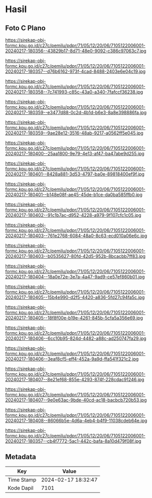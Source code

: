 # Hasil

## Foto C Plano

https://sirekap-obj-formc.kpu.go.id/c27c/pemilu/pdpr/71/05/12/20/06/7105122006001-20240217-180356--43829b17-8d71-48e0-9092-c386c97063c7.jpg

https://sirekap-obj-formc.kpu.go.id/c27c/pemilu/pdpr/71/05/12/20/06/7105122006001-20240217-180357--d76b6162-973f-4cad-8488-2403e6e04c19.jpg

https://sirekap-obj-formc.kpu.go.id/c27c/pemilu/pdpr/71/05/12/20/06/7105122006001-20240217-180358--7c741993-c85c-43a0-a340-7fafccf36238.jpg

https://sirekap-obj-formc.kpu.go.id/c27c/pemilu/pdpr/71/05/12/20/06/7105122006001-20240217-180359--e3477d88-0c2d-4b1d-b6e3-8a8e398886fa.jpg

https://sirekap-obj-formc.kpu.go.id/c27c/pemilu/pdpr/71/05/12/20/06/7105122006001-20240217-180359--9ae28e12-3516-48ab-9217-a0562ff5e045.jpg

https://sirekap-obj-formc.kpu.go.id/c27c/pemilu/pdpr/71/05/12/20/06/7105122006001-20240217-180400--25aa1800-9e79-4e13-af47-ba47abe9d255.jpg

https://sirekap-obj-formc.kpu.go.id/c27c/pemilu/pdpr/71/05/12/20/06/7105122006001-20240217-180401--8428a881-3d53-4797-ba0e-89818400ef9f.jpg

https://sirekap-obj-formc.kpu.go.id/c27c/pemilu/pdpr/71/05/12/20/06/7105122006001-20240217-180401--b148e08f-ae45-45de-b1ce-da0ba585ffb0.jpg

https://sirekap-obj-formc.kpu.go.id/c27c/pemilu/pdpr/71/05/12/20/06/7105122006001-20240217-180402--91c1b7ac-d952-4228-a979-9f107cfc1c05.jpg

https://sirekap-obj-formc.kpu.go.id/c27c/pemilu/pdpr/71/05/12/20/06/7105122006001-20240217-180403--761e2768-6084-48a0-8c63-ecd010a06e6c.jpg

https://sirekap-obj-formc.kpu.go.id/c27c/pemilu/pdpr/71/05/12/20/06/7105122006001-20240217-180403--b0535627-80fd-42d5-952b-8bcacbb7ff83.jpg

https://sirekap-obj-formc.kpu.go.id/c27c/pemilu/pdpr/71/05/12/20/06/7105122006001-20240217-180404--18a0e72e-3e7a-4a47-9ad9-ce57ef860b01.jpg

https://sirekap-obj-formc.kpu.go.id/c27c/pemilu/pdpr/71/05/12/20/06/7105122006001-20240217-180405--15b4e990-d2f5-4420-a836-5fd27c94fa5c.jpg

https://sirekap-obj-formc.kpu.go.id/c27c/pemilu/pdpr/71/05/12/20/06/7105122006001-20240217-180405--18f8f00e-b19e-4261-845b-5cfa5a356e69.jpg

https://sirekap-obj-formc.kpu.go.id/c27c/pemilu/pdpr/71/05/12/20/06/7105122006001-20240217-180406--6cc10b95-824d-4482-a88c-ad250747fa29.jpg

https://sirekap-obj-formc.kpu.go.id/c27c/pemilu/pdpr/71/05/12/20/06/7105122006001-20240217-180406--3eaf8cf5-eff4-452a-9a9d-ffa541f321c2.jpg

https://sirekap-obj-formc.kpu.go.id/c27c/pemilu/pdpr/71/05/12/20/06/7105122006001-20240217-180407--8e21ef68-855e-4293-874f-228cdac91246.jpg

https://sirekap-obj-formc.kpu.go.id/c27c/pemilu/pdpr/71/05/12/20/06/7105122006001-20240217-180407--9e0e63ac-9bde-40cd-ac18-bacbcb720b53.jpg

https://sirekap-obj-formc.kpu.go.id/c27c/pemilu/pdpr/71/05/12/20/06/7105122006001-20240217-180408--86066b5e-4d6a-4eb4-b4f9-11038cdeb64e.jpg

https://sirekap-obj-formc.kpu.go.id/c27c/pemilu/pdpr/71/05/12/20/06/7105122006001-20240217-180357--cb4f7772-5ac1-442c-bafa-8a10d479f08f.jpg


## Metadata

| Key        | Value               |
| ---------- | ------------------- |
| Time Stamp | 2024-02-17 18:32:47 |
| Kode Dapil | 7101                |



